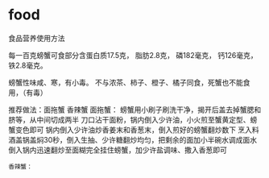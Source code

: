 # food
食品营养使用方法

每一百克螃蟹可食部分含蛋白质17.5克，
    脂肪2.8克，
    磷182毫克，
    钙126毫克，
    铁2.8毫克。
    
螃蟹性味咸、寒，有小毒。
    不与浓茶、柿子、橙子、橘子同食，死蟹也不能食用，（有毒）
    
推荐做法：面拖蟹 香辣蟹
    面拖蟹：
        螃蟹用小刷子刷洗干净，揭开后盖去掉蟹腮和脐等，从中间切成两半
        刀口沾干面粉，锅内倒入少许油，小火煎至蟹黄定型、螃蟹变色即可
        锅内倒入少许油炒香姜末和香葱末，倒入煎好的螃蟹翻炒数下
        烹入料酒盖锅盖焖30秒，倒入生抽、少许糖翻炒均匀，把剩余的面加小半碗水调成面水倒入锅内迅速翻炒至面糊完全挂住螃蟹，加少许盐调味、撒入香葱即可
        
    香辣蟹：
        
